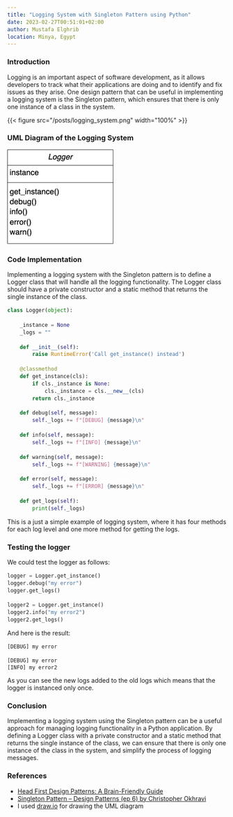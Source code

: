 ```yaml
---
title: "Logging System with Singleton Pattern using Python"
date: 2023-02-27T00:51:01+02:00
author: Mustafa Elghrib
location: Minya, Egypt
---
```


### Introduction
Logging is an important aspect of software development, as it allows developers to track what their applications are doing and to identify and fix issues as they arise. One design pattern that can be useful in implementing a logging system is the Singleton pattern, which ensures that there is only one instance of a class in the system.

{{< figure src="/posts/logging_system.png" width="100%" >}}

### UML Diagram of the Logging System
![UML Diagram of the Logging System](/images/logger_uml.png)

### Code Implementation
Implementing a logging system with the Singleton pattern is to define a Logger class that will handle all the logging functionality. The Logger class should have a private constructor and a static method that returns the single instance of the class.

```python
class Logger(object):
    
    _instance = None
    _logs = ""

    def __init__(self):
        raise RuntimeError('Call get_instance() instead')

    @classmethod
    def get_instance(cls):
        if cls._instance is None:
            cls._instance = cls.__new__(cls)
        return cls._instance

    def debug(self, message):
        self._logs += f"[DEBUG] {message}\n"

    def info(self, message):
        self._logs += f"[INFO] {message}\n"

    def warning(self, message):
        self._logs += f"[WARNING] {message}\n"

    def error(self, message):
        self._logs += f"[ERROR] {message}\n"

    def get_logs(self):
        print(self._logs)
```

This is a just a simple example of logging system, where it has four methods for each log level and one more method for getting the logs.

### Testing the logger
We could test the logger as follows:
```python
logger = Logger.get_instance()
logger.debug("my error")
logger.get_logs()

logger2 = Logger.get_instance()
logger2.info("my error2")
logger2.get_logs()
```

And here is the result:
```shell
[DEBUG] my error

[DEBUG] my error
[INFO] my error2
```
As you can see the new logs added to the old logs which means that the logger is instanced only once.

### Conclusion
Implementing a logging system using the Singleton pattern can be a useful approach for managing logging functionality in a Python application. By defining a Logger class with a private constructor and a static method that returns the single instance of the class, we can ensure that there is only one instance of the class in the system, and simplify the process of logging messages.

### References
- [Head First Design Patterns: A Brain-Friendly Guide](https://www.amazon.com/Head-First-Design-Patterns-Brain-Friendly/dp/0596007124)
- [Singleton Pattern – Design Patterns (ep 6) by Christopher Okhravi](https://www.youtube.com/watch?v=hUE_j6q0LTQ)
- I used [draw.io](https://www.draw.io/) for drawing the UML diagram
